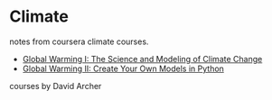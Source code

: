 # Climate

notes from coursera climate courses.

- [Global Warming I: The Science and Modeling of Climate Change](https://www.coursera.org/learn/global-warming)
- [Global Warming II: Create Your Own Models in Python](https://www.coursera.org/learn/global-warming-model)

courses by David Archer


